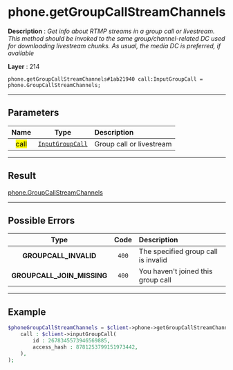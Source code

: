 # phone.getGroupCallStreamChannels

**Description** : *Get info about RTMP streams in a group call or livestream\.
This method should be invoked to the same group/channel\-related DC used for downloading livestream chunks\.
As usual, the media DC is preferred, if available*

**Layer** : 214

```tl
phone.getGroupCallStreamChannels#1ab21940 call:InputGroupCall = phone.GroupCallStreamChannels;
```

---

## Parameters

| Name | Type | Description |
| :---: | :---: | :--- |
| <mark>call</mark> | [`InputGroupCall`](type/InputGroupCall) | Group call or livestream |

---

## Result

[phone.GroupCallStreamChannels](type/phone.GroupCallStreamChannels)

---

## Possible Errors

| Type | Code | Description |
| :---: | :---: | :--- |
| **GROUPCALL_INVALID** | `400` | The specified group call is invalid |
| **GROUPCALL_JOIN_MISSING** | `400` | You haven't joined this group call |

---

## Example

```php
$phoneGroupCallStreamChannels = $client->phone->getGroupCallStreamChannels(
	call : $client->inputGroupCall(
		id : 2678345573946569885,
		access_hash : 8781253799151973442,
	),
);
```